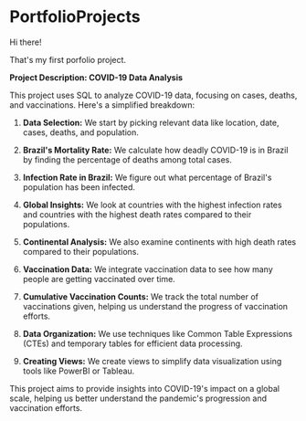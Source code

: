 # PortfolioProjects
Hi there!

That's my first porfolio project.

**Project Description: COVID-19 Data Analysis**

This project uses SQL to analyze COVID-19 data, focusing on cases, deaths, and vaccinations. Here's a simplified breakdown:

1. **Data Selection:** We start by picking relevant data like location, date, cases, deaths, and population.

2. **Brazil's Mortality Rate:** We calculate how deadly COVID-19 is in Brazil by finding the percentage of deaths among total cases.

3. **Infection Rate in Brazil:** We figure out what percentage of Brazil's population has been infected.

4. **Global Insights:** We look at countries with the highest infection rates and countries with the highest death rates compared to their populations.

5. **Continental Analysis:** We also examine continents with high death rates compared to their populations.

6. **Vaccination Data:** We integrate vaccination data to see how many people are getting vaccinated over time.

7. **Cumulative Vaccination Counts:** We track the total number of vaccinations given, helping us understand the progress of vaccination efforts.

8. **Data Organization:** We use techniques like Common Table Expressions (CTEs) and temporary tables for efficient data processing.

9. **Creating Views:** We create views to simplify data visualization using tools like PowerBI or Tableau.

This project aims to provide insights into COVID-19's impact on a global scale, helping us better understand the pandemic's progression and vaccination efforts.

